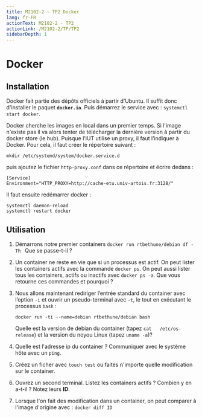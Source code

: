 ```yaml
---
title: M2102-2 - TP2 Docker
lang: fr-FR
actionText: M2102-2 - TP2 
actionLink: /M2102-2/TP/TP2
sidebarDepth: 1	
---
```


# Docker

## Installation

Docker fait partie des dépôts officiels à partir d’Ubuntu. Il suffit donc d'installer le paquet **```docker.io```**. Puis démarrez le service avec : ```systemctl start docker```.


Docker cherche les images en local dans un premier temps. Si l'image n'existe pas il va alors tenter de télécharger la dernière version à partir du docker store (le hub). Puisque l’IUT utilise un proxy, il faut l’indiquer à Docker. Pour cela, il faut créer le répertoire suivant :


	mkdir /etc/systemd/system/docker.service.d


puis ajoutez le fichier ```http-proxy.conf``` dans ce répertoire et écrire dedans :

    [Service]
    Environment="HTTP_PROXY=http://cache-etu.univ-artois.fr:3128/"

Il faut ensuite redémarrer docker :

	systemctl daemon-reload
	systemctl restart docker

## Utilisation

1.  Démarrons notre premier containers ```docker run rtbethune/debian df -Th ``` 
    Que se passe-t-il ?
2.  Un container ne reste en vie que si un processus est actif. On peut lister les containers actifs avec la commande ```docker ps```. On peut aussi lister tous les containers, actifs ou
    inactifs avec ```docker ps -a```. Que vous retourne ces commandes et pourquoi ?
3.  Nous allons maintenant rediriger l’entrée standard du container avec l’option ```-i``` et ouvrir un pseudo-terminal avec ```-t```, le tout en exécutant le processus ```bash``` : 

		docker run -ti --name=debian rtbethune/debian bash
	
    Quelle est la version de debian du container (tapez ```cat   /etc/os-release```) et la version du noyou Linux  (tapez ```uname -a```)?
4.  Quelle est l'adresse ip du container ? Communiquer avec le système  hôte avec un ```ping```.
5.  Créez un ficher avec ```touch test``` ou faites n'importe  quelle modification sur le container.
6.  Ouvrez un second terminal. Listez les containers actifs ? Combien y  en a-t-il ? Notez leurs **ID**.
7.  Lorsque l'on fait des modification dans un container, on peut comparer à l'image d'origine avec : ```docker diff ID```
